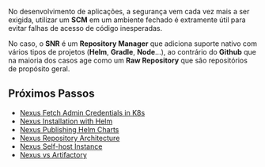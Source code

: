 No desenvolvimento de aplicações, a segurança vem cada vez mais a ser exigida, utilizar um **SCM** em um ambiente fechado é extramente útil para evitar falhas de acesso de código inesperadas.

No caso, o **SNR** é um **Repository Manager** que adiciona suporte nativo com vários tipos de projetos (**Helm**, **Gradle**, **Node**...), ao contrário do **Github** que na maioria dos casos age como um **Raw Repository** que são repositórios de propósito geral.

## Próximos Passos

- [Nexus Fetch Admin Credentials in K8s](Nexus%20Fetch%20Admin%20Credentials%20in%20K8s)
- [Nexus Installation with Helm](Nexus%20Installation%20with%20Helm)
- [Nexus Publishing Helm Charts](Nexus%20Publishing%20Helm%20Charts)
- [Nexus Repository Architecture](Nexus%20Repository%20Architecture)
- [Nexus Self-host Instance](Nexus%20Self-host%20Instance)
- [Nexus vs Artifactory](Nexus%20vs%20Artifactory)


